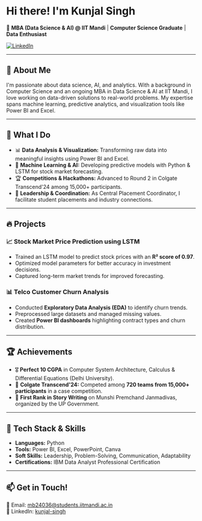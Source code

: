 # Hi there! I'm Kunjal Singh 

🚀 **MBA (Data Science & AI) @ IIT Mandi** | **Computer Science Graduate** | **Data Enthusiast**  

[![LinkedIn](https://img.shields.io/badge/LinkedIn-Kunjal%20Singh-blue)](https://www.linkedin.com/in/kunjal-singh)

---

## 🌟 About Me  
I'm passionate about data science, AI, and analytics. With a background in Computer Science and an ongoing MBA in Data Science & AI at IIT Mandi, I love working on data-driven solutions to real-world problems. My expertise spans machine learning, predictive analytics, and visualization tools like Power BI and Excel. 

---

## 🎯 What I Do  
- 📊 **Data Analysis & Visualization:** Transforming raw data into meaningful insights using Power BI and Excel.  
- 🤖 **Machine Learning & AI:** Developing predictive models with Python & LSTM for stock market forecasting.  
- 🏆 **Competitions & Hackathons:** Advanced to Round 2 in Colgate Transcend'24 among 15,000+ participants.  
- 🎯 **Leadership & Coordination:** As Central Placement Coordinator, I facilitate student placements and industry connections.  

---

## 🔥 Projects  
### 📈 Stock Market Price Prediction using LSTM
- Trained an LSTM model to predict stock prices with an **R² score of 0.97**.
- Optimized model parameters for better accuracy in investment decisions.
- Captured long-term market trends for improved forecasting.

### 📊 Telco Customer Churn Analysis
- Conducted **Exploratory Data Analysis (EDA)** to identify churn trends.
- Preprocessed large datasets and managed missing values.
- Created **Power BI dashboards** highlighting contract types and churn distribution.

---

## 🏆 Achievements  
- 🎖 **Perfect 10 CGPA** in Computer System Architecture, Calculus & Differential Equations (Delhi University).  
- 🎯 **Colgate Transcend'24:** Competed among **720 teams from 15,000+ participants** in a case competition.  
- 🏅 **First Rank in Story Writing** on Munshi Premchand Janmadivas, organized by the UP Government.  

---

## 🔧 Tech Stack & Skills  
- **Languages:** Python  
- **Tools:** Power BI, Excel, PowerPoint, Canva  
- **Soft Skills:** Leadership, Problem-Solving, Communication, Adaptability  
- **Certifications:** IBM Data Analyst Professional Certification  

---

## 📫 Get in Touch!  
📧 Email: [mb24036@students.iitmandi.ac.in](mailto:mb24036@students.iitmandi.ac.in)  
🔗 LinkedIn: [kunjal-singh](https://www.linkedin.com/in/kunjal-singh)  
